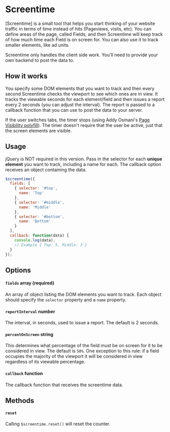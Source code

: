 Screentime
==========

[Screentime] is a small tool that helps you start thinking of your website traffic in terms of time instead of hits (Pageviews, visits, etc). You can define areas of the page, called Fields, and then Screentime will keep track of how much time each Field is on screen for. You can also use it to track smaller elements, like ad units.

Screentime only handles the client side work. You'll need to provide your own backend to post the data to.

## How it works
You specify some DOM elements that you want to track and then every second Screentime checks the viewport to see which ones are in view. It tracks the viewable seconds for each element/field and then issues a report every 2 seconds (you can adjust the interval). The report is passed to a callback function that you can use to post the data to your server.

If the user switches tabs, the timer stops (using Addy Osmani's [Page Visibility polyfill](https://github.com/addyosmani/visibly.js)). The timer doesn't require that the user be active, just that the screen elements are visible.

## Usage
jQuery is NOT required in this version. Pass in the selector for each **unique element** you want to track, including a name for each. The callback option receives an object containing the data.

```javascript
$screentime({
  fields: [
    { selector: '#top',
      name: 'Top'
    },
    { selector: '#middle',
      name: 'Middle'
    },
    { selector: '#bottom',
      name: 'Bottom'
    }
  ],
  callback: function(data) {
    console.log(data);
    // Example { Top: 5, Middle: 3 }
  }
});
```

## Options
#### `fields` array (required)
An array of object listing the DOM elements you want to track. Each object should specify the `selector` property and a `name` property.

#### `reportInterval` number
The interval, in seconds, used to issue a report. The default is 2 seconds.

#### `percentOnScreen` string
This determines what percentage of the field must be on screen for it to be considered in view. The default is `50%`. One exception to this rule: if a field occupies the majority of the viewport it will be considered in view regardless of its viewable percentage.

#### `callback` function
The callback function that receives the screentime data.

## Methods
#### `reset`
Calling `$screentime.reset()` will reset the counter.
